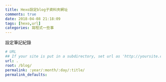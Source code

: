 ```yaml
---
title: Hexo設定blog子資料夾網址
comments: true
date: 2018-04-08 21:18:09
tags: [hexo,url]
categories: 寫程式一些事
---
```



設定筆記紀錄

<!--more-->


```yml
# URL
## If your site is put in a subdirectory, set url as 'http://yoursite.com/child' and root as '/child/'
url: .
root: /blog/
permalink: :year/:month/:day/:title/
permalink_defaults:
```